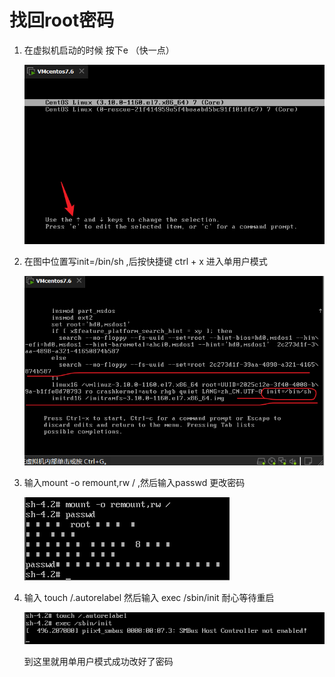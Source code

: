 # 找回root密码

1. 在虚拟机启动的时候 按下e （快一点）
   
   ![](./images/Snipaste_2023-11-15_19-13-59.png)

2. 在图中位置写init=/bin/sh ,后按快捷键 ctrl + x 进入单用户模式
   
   ![](./images/Snipaste_2023-11-15_19-18-01.png)

3. 输入mount -o remount,rw /  ,然后输入passwd 更改密码
   
   ![](./images/Snipaste_2023-11-15_19-24-08.png)

4. 输入 touch /.autorelabel  然后输入 exec /sbin/init 耐心等待重启
   
   ![](./images/Snipaste_2023-11-15_19-27-08.png)
   
   到这里就用单用户模式成功改好了密码

